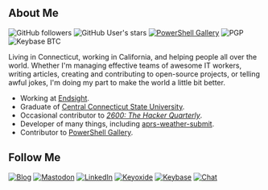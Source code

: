 ## About Me
![GitHub followers](https://img.shields.io/github/followers/rhymeswithmogul?logo=github)
![GitHub User's stars](https://img.shields.io/github/stars/rhymeswithmogul?logo=github)
[![PowerShell Gallery](https://img.shields.io/badge/PowerShell%20Gallery-5391FE?logo=powershell&logoColor=000&link=https%3A%2F%2Fpowershellgallery.com%2Fprofile%2Frhymeswithmogul)](https://www.powershellgallery.com/profiles/rhymeswithmogul)
![PGP](https://img.shields.io/keybase/pgp/colincogle)![Keybase BTC](https://img.shields.io/keybase/btc/colincogle?logo=bitcoin)

Living in Connecticut, working in California, and helping people all over the world.  Whether I'm managing effective teams of awesome IT workers, writing articles, creating and contributing to open-source projects, or telling awful jokes, I'm doing my part to make the world a little bit better.

- Working at [Endsight](https://endsight.net).
- Graduate of [Central Connecticut State University](https://www.ccsu.edu).
- Occasional contributor to [*2600: The Hacker Quarterly*](https://2600.com).
- Developer of many things, including [aprs-weather-submit](https://github.com/rhymeswithmogul/aprs-weather-submit).
- Contributor to [PowerShell Gallery](https://www.powershellgallery.com/profiles/rhymeswithmogul).

## Follow Me
[![Blog](https://img.shields.io/badge/Blog-303030?style=for-the-badge&logo=rss)](https://colincogle.name/blog/)
[![Mastodon](https://img.shields.io/mastodon/follow/000674847?style=for-the-badge&label=Mastodon&logo=mastodon&logoColor=fff&labelColor=6364ff)](https://mastodon.colincogle.name/@colin)
[![LinkedIn](https://img.shields.io/badge/LinkedIn-blue?style=for-the-badge&logo=linkedin&logoColor=white)](https://linkedin.com/in/colincogle)
[![Keyoxide](https://img.shields.io/badge/Keyoxide-8877f0?style=for-the-badge)](https://keyoxide.org/3ED0663BE44765CA146AF141B9D51810CEFEEDFC)
[![Keybase](https://img.shields.io/badge/Keybase-33a0ff?style=for-the-badge&logo=keybase&logoColor=ff6f21)](https://keybase.io/colincogle)
[![Chat](https://img.shields.io/badge/XMPP-002B5C?style=for-the-badge&logo=xmpp&logoColor=fff&label=Chat)](xmpp:colin@colincogle.name)
